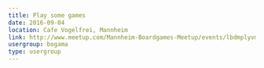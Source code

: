 ```yaml
---
title: Play some games
date: 2016-09-04
location: Cafe Vogelfrei, Mannheim
link: http://www.meetup.com/Mannheim-Boardgames-Meetup/events/lbdmplyvmbgb/
usergroup: bogama
type: usergroup
---
```

